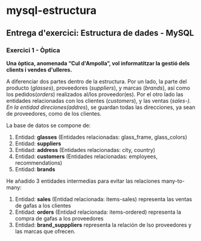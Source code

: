 # mysql-estructura
## Entrega d'exercici: Estructura de dades - MySQL
### Exercici 1 - Òptica
**Una òptica, anomenada “Cul d'Ampolla”, vol informatitzar la gestió dels clients i vendes d'ulleres.**

A diferenciar dos partes dentro de la estructura. Por un lado, la parte del producto (_glasses_), proveedores (_suppliers_), y marcas (_brands_), así como los pedidos(_orders_) realizados al/los proveedor(es).
Por el otro lado las entidades relacionadas con los clientes (_customers_), y las ventas (_sales-). En la entidad direciones(_addres__), se guardan todas las direcciones, ya sean de proveedores, como de 
los clientes.

La base de datos se compone de:
1. Entidad: **glasses** (Entidades relacionadas: glass_frame, glass_colors)
2. Entidad: **suppliers** 
3. Entidad: **address**  (Entidades relacionadas: city, country)
4. Entidad: **customers**  (Entidades relacionadas: employees, recommendations)
5. Entidad: **brands**


He añadido 3 entidades intermedias para evitar las relaciones many-to-many:
1. Entidad: **sales** (Entidad relacionada: items-sales) representa las ventas de gafas a los clientes
2. Entidad: **orders** (Entidad relacionada: items-ordered) representa la compra de gafas a los proveedores
3. Entidad: **brand_supppliers** representa la relación de lso proveedores y las marcas que ofrecen.
